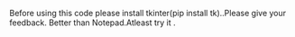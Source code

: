 Before using this code please install tkinter(pip install tk)..Please give your feedback.
Better than Notepad.Atleast try it .
